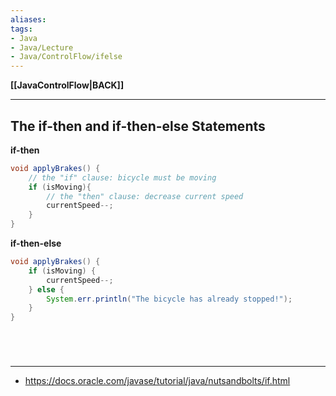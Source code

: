 ```yaml
---
aliases:
tags:
- Java
- Java/Lecture
- Java/ControlFlow/ifelse
---
```

**[[JavaControlFlow|BACK]]**

---
## The if-then and if-then-else Statements
**if-then**
```java
void applyBrakes() {
    // the "if" clause: bicycle must be moving
    if (isMoving){ 
        // the "then" clause: decrease current speed
        currentSpeed--;
    }
}
```

**if-then-else**
```java
void applyBrakes() {
    if (isMoving) {
        currentSpeed--;
    } else {
        System.err.println("The bicycle has already stopped!");
    } 
}
```

<br>

# 
---
- https://docs.oracle.com/javase/tutorial/java/nutsandbolts/if.html